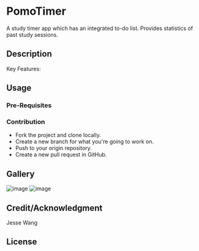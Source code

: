 # PomoTimer
A study timer app which has an integrated to-do list. Provides statistics of past study sessions.  

## Description

Key Features:


## Usage

### Pre-Requisites

### Contribution
- Fork the project and clone locally.
- Create a new branch for what you're going to work on.
- Push to your origin repository.
- Create a new pull request in GitHub.
 
## Gallery
![image](https://github.com/user-attachments/assets/54754ae0-3d22-4010-80e8-40a902c92376)
![image](https://github.com/user-attachments/assets/dc7b59be-2b39-4b80-96ae-569465c49ed3)

## Credit/Acknowledgment
Jesse Wang

## License

